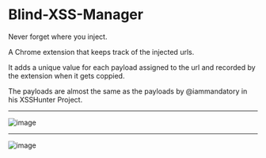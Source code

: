 # Blind-XSS-Manager
Never forget where you inject.

A Chrome extension that keeps track of the injected urls.

It adds a unique value for each payload assigned to the url and recorded by the extension when it gets coppied.

The payloads are almost the same as the payloads by @iammandatory in his XSSHunter Project.

****
  
![image](https://user-images.githubusercontent.com/11223632/209441622-1187dfe8-1023-4145-a71d-2f5a0177ed5a.png)
****
![image](https://user-images.githubusercontent.com/11223632/209441632-3b88e6a6-2395-4fd4-a003-adbd7fb563b1.png)

